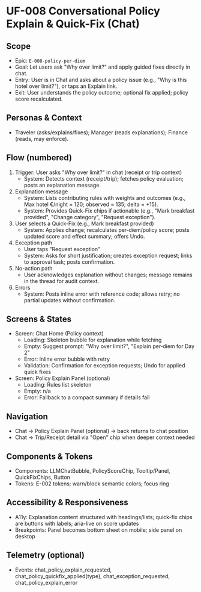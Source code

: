 # UF-008 Conversational Policy Explain & Quick-Fix (Chat)

## Scope
- Epic: `E-008-policy-per-diem`
- Goal: Let users ask "Why over limit?" and apply guided fixes directly in chat.
- Entry: User is in Chat and asks about a policy issue (e.g., "Why is this hotel over limit?"), or taps an Explain link.
- Exit: User understands the policy outcome; optional fix applied; policy score recalculated.

## Personas & Context
- Traveler (asks/explains/fixes); Manager (reads explanations); Finance (reads, may enforce).

## Flow (numbered)
1) Trigger: User asks "Why over limit?" in chat (receipt or trip context)
   - System: Detects context (receipt/trip); fetches policy evaluation; posts an explanation message.
2) Explanation message
   - System: Lists contributing rules with weights and outcomes (e.g., Max hotel €/night = 120; observed = 135; delta = +15).
   - System: Provides Quick-Fix chips if actionable (e.g., "Mark breakfast provided", "Change category", "Request exception").
3) User selects a Quick-Fix (e.g., Mark breakfast provided)
   - System: Applies change; recalculates per‑diem/policy score; posts updated score and effect summary; offers Undo.
4) Exception path
   - User taps "Request exception"
   - System: Asks for short justification; creates exception request; links to approval task; posts confirmation.
5) No-action path
   - User acknowledges explanation without changes; message remains in the thread for audit context.
6) Errors
   - System: Posts inline error with reference code; allows retry; no partial updates without confirmation.

## Screens & States
- Screen: Chat Home (Policy context)
  - Loading: Skeleton bubble for explanation while fetching
  - Empty: Suggest prompt: "Why over limit?", "Explain per‑diem for Day 2"
  - Error: Inline error bubble with retry
  - Validation: Confirmation for exception requests; Undo for applied quick fixes
- Screen: Policy Explain Panel (optional)
  - Loading: Rules list skeleton
  - Empty: n/a
  - Error: Fallback to a compact summary if details fail

## Navigation
- Chat → Policy Explain Panel (optional) → back returns to chat position
- Chat → Trip/Receipt detail via "Open" chip when deeper context needed

## Components & Tokens
- Components: LLMChatBubble, PolicyScoreChip, Tooltip/Panel, QuickFixChips, Button
- Tokens: E-002 tokens; warn/block semantic colors; focus ring

## Accessibility & Responsiveness
- A11y: Explanation content structured with headings/lists; quick-fix chips are buttons with labels; aria-live on score updates
- Breakpoints: Panel becomes bottom sheet on mobile; side panel on desktop

## Telemetry (optional)
- Events: chat_policy_explain_requested, chat_policy_quickfix_applied(type), chat_exception_requested, chat_policy_explain_error
